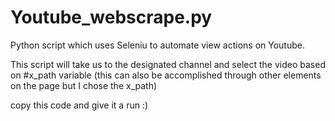 # Youtube_webscrape.py
Python script which uses Seleniu to automate view actions on Youtube.

This script will take us to the designated channel and select the video based on #x_path variable (this can also be accomplished through other elements on the page but I chose the x_path) 

copy this code and give it a run :) 
